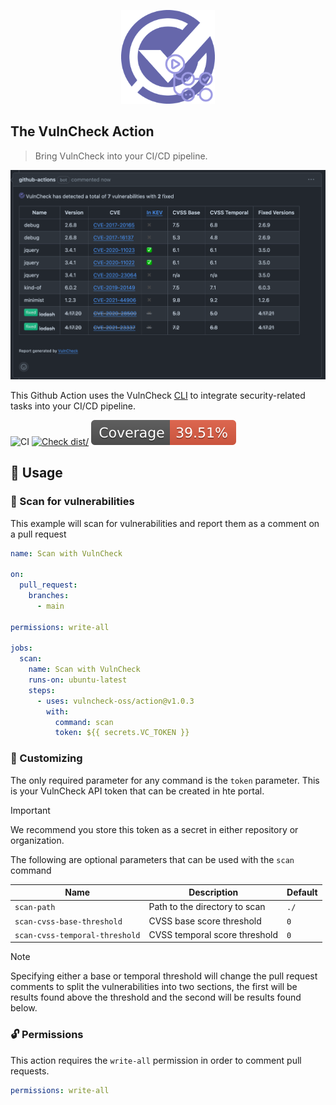<p align="center">
  <img src="/logo-action.png" alt="VulnCheck Logo" width="150" />
</p>

## The VulnCheck Action

> Bring VulnCheck into your CI/CD pipeline.

<p align="center">
  <img src="/demo-pr-comment.png" />
</p>

This Github Action uses the VulnCheck
[CLI](https://github.com/vulncheck-oss/cli) to integrate security-related tasks
into your CI/CD pipeline.

![CI](https://github.com/vulncheck-oss/action/actions/workflows/ci.yml/badge.svg)
[![Check dist/](https://github.com/vulncheck-oss/action/actions/workflows/check-dist.yml/badge.svg)](https://github.com/vulncheck-oss/action/actions/workflows/check-dist.yml)
[![Coverage](./badges/coverage.svg)](./badges/coverage.svg)

## 🤸 Usage

### 🔏 Scan for vulnerabilities

This example will scan for vulnerabilities and report them as a comment on a
pull request

```yaml
name: Scan with VulnCheck

on:
  pull_request:
    branches:
      - main

permissions: write-all

jobs:
  scan:
    name: Scan with VulnCheck
    runs-on: ubuntu-latest
    steps:
      - uses: vulncheck-oss/action@v1.0.3
        with:
          command: scan
          token: ${{ secrets.VC_TOKEN }}
```

### 💅 Customizing

The only required parameter for any command is the `token` parameter. This is
your VulnCheck API token that can be created in hte portal.

> [!Important]
>
> We recommend you store this token as a secret in either repository or
> organization.

The following are optional parameters that can be used with the `scan` command

| Name                           | Description                   | Default |
| ------------------------------ | ----------------------------- | ------- |
| `scan-path`                    | Path to the directory to scan | `./`    |
| `scan-cvss-base-threshold`     | CVSS base score threshold     | `0`     |
| `scan-cvss-temporal-threshold` | CVSS temporal score threshold | `0`     |

> [!Note]
>
> Specifying either a base or temporal threshold will change the pull request
> comments to split the vulnerabilities into two sections, the first will be
> results found above the threshold and the second will be results found below.

### 🔓 Permissions

This action requires the `write-all` permission in order to comment pull
requests.

```yaml
permissions: write-all
```
